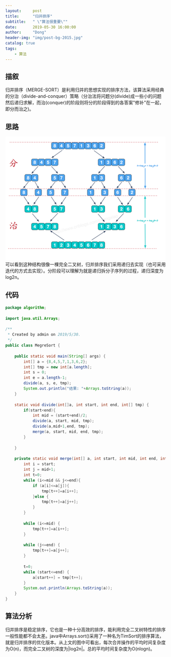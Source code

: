 ```yaml
---
layout:     post
title:      "归并排序"
subtitle:   " \"算法很重要\""
date:       2019-05-30 16:00:00
author:     "Dong"
header-img: "img/post-bg-2015.jpg"
catalog: true
tags:
    - 算法
---
```


## 描叙
归并排序（MERGE-SORT）是利用归并的思想实现的排序方法，该算法采用经典的分治（divide-and-conquer）策略（分治法将问题分(divide)成一些小的问题然后递归求解，而治(conquer)的阶段则将分的阶段得到的各答案"修补"在一起，即分而治之)。

## 思路
<center>
    <img src="https://github.com/ywdlucking/ywdlucking.github.io/raw/master/context-picture/merge.png">
</center>
可以看到这种结构很像一棵完全二叉树，归并排序我们采用递归去实现（也可采用迭代的方式去实现）。分阶段可以理解为就是递归拆分子序列的过程，递归深度为log2n。


## 代码
```java
package algorithm;

import java.util.Arrays;

/**
 * Created by admin on 2019/5/30.
 */
public class MegreSort {

    public static void main(String[] args) {
        int[] a = {8,4,5,7,1,3,6,2};
        int[] tmp = new int[a.length];
        int s = 0;
        int e = a.length-1;
        divide(a, s, e, tmp);
        System.out.println("结果: "+Arrays.toString(a));
    }

    static void divide(int[]a, int start, int end, int[] tmp) {
        if(start<end){
            int mid = (start+end)/2;
            divide(a, start, mid, tmp);
            divide(a,mid+1,end, tmp);
            merge(a, start, mid, end, tmp);
        }

    }

    private static void merge(int[] a, int start, int mid, int end, int[] tmp) {
        int i = start;
        int j = mid+1;
        int t=0;
        while (i<=mid && j<=end){
            if (a[i]<=a[j]){
                tmp[t++]=a[i++];
            }else {
                tmp[t++]=a[j++];
            }
        }

        while (i<=mid) {
            tmp[t++]=a[i++];
        }

        while (j<=end) {
            tmp[t++]=a[j++];
        }

        t=0;
        while (start<=end) {
            a[start++] = tmp[t++];
        }
        System.out.println(Arrays.toString(a));
    }
}


```

## 算法分析
归并排序是稳定排序，它也是一种十分高效的排序，能利用完全二叉树特性的排序一般性能都不会太差。java中Arrays.sort()采用了一种名为TimSort的排序算法，就是归并排序的优化版本。从上文的图中可看出，每次合并操作的平均时间复杂度为O(n)，而完全二叉树的深度为|log2n|。总的平均时间复杂度为O(nlogn)。